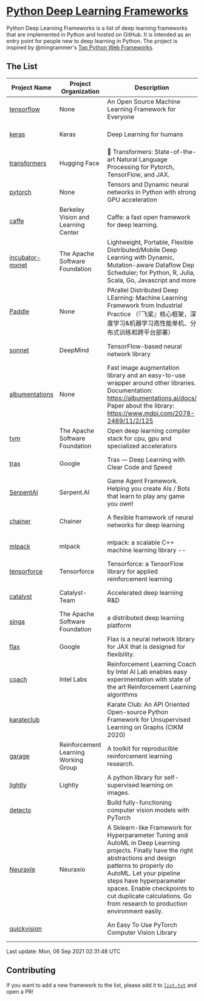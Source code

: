 # [Python Deep Learning Frameworks](https://www.github.com/shimst3r/python-deep-learning-frameworks)

Python Deep Learning Frameworks is a list of deep learning frameworks that are implemented in Python and hosted on GitHub. It is intended as an entry point for people new to deep learning in Python. The project is inspired by @mingrammer's [Top Python Web Frameworks](https://github.com/mingrammer/python-web-framework-stars).

## The List

| Project Name | Project Organization | Description | Stars | Forks | Open Issues | Last Commit |
| ------------ | -------------------- | ----------- | ----: | ----: | ----------: | ----------- |
| [tensorflow](https://tensorflow.org) | None | An Open Source Machine Learning Framework for Everyone | 158862 | 85418 | 3378 | 0 day(s) ago |
| [keras](http://keras.io/) | Keras | Deep Learning for humans | 52287 | 18807 | 400 | 0 day(s) ago |
| [transformers](https://huggingface.co/transformers) | Hugging Face | 🤗 Transformers: State-of-the-art Natural Language Processing for Pytorch, TensorFlow, and JAX. | 50712 | 12043 | 419 | 0 day(s) ago |
| [pytorch](https://pytorch.org) | None | Tensors and Dynamic neural networks in Python with strong GPU acceleration | 50629 | 13814 | 9742 | 0 day(s) ago |
| [caffe](http://caffe.berkeleyvision.org/) | Berkeley Vision and Learning Center | Caffe: a fast open framework for deep learning. | 31898 | 18875 | 1168 | 0 day(s) ago |
| [incubator-mxnet](https://mxnet.apache.org) | The Apache Software Foundation | Lightweight, Portable, Flexible Distributed/Mobile Deep Learning with Dynamic, Mutation-aware Dataflow Dep Scheduler; for Python, R, Julia, Scala, Go, Javascript and more | 19630 | 6875 | 1934 | 0 day(s) ago |
| [Paddle](http://www.paddlepaddle.org/) | None | PArallel Distributed Deep LEarning: Machine Learning Framework from Industrial Practice （『飞桨』核心框架，深度学习&机器学习高性能单机、分布式训练和跨平台部署） | 16396 | 3974 | 3041 | 0 day(s) ago |
| [sonnet](https://sonnet.dev/) | DeepMind | TensorFlow-based neural network library | 8979 | 1286 | 21 | 2 day(s) ago |
| [albumentations](https://albumentations.ai) | None | Fast image augmentation library and an easy-to-use wrapper around other libraries. Documentation:  https://albumentations.ai/docs/ Paper about the library: https://www.mdpi.com/2078-2489/11/2/125 | 8698 | 1121 | 225 | 0 day(s) ago |
| [tvm](https://tvm.apache.org/) | The Apache Software Foundation | Open deep learning compiler stack for cpu, gpu and specialized accelerators | 7105 | 2146 | 319 | 0 day(s) ago |
| [trax](https://github.com/google/trax) | Google | Trax — Deep Learning with Clear Code and Speed | 6426 | 640 | 79 | 0 day(s) ago |
| [SerpentAI](http://serpent.ai) | Serpent.AI | Game Agent Framework. Helping you create AIs / Bots that learn to play any game you own! | 6017 | 700 | 1 | 1 day(s) ago |
| [chainer](https://chainer.org) | Chainer | A flexible framework of neural networks for deep learning | 5608 | 1373 | 11 | 1 day(s) ago |
| [mlpack](https://www.mlpack.org/) | mlpack | mlpack: a scalable C++ machine learning library --  | 3791 | 1374 | 97 | 1 day(s) ago |
| [tensorforce](https://github.com/tensorforce/tensorforce) | Tensorforce | Tensorforce: a TensorFlow library for applied reinforcement learning | 3011 | 512 | 6 | 0 day(s) ago |
| [catalyst](https://catalyst-team.com) | Catalyst-Team | Accelerated deep learning R&D | 2704 | 339 | 6 | 1 day(s) ago |
| [singa](https://github.com/apache/singa) | The Apache Software Foundation | a distributed deep learning platform | 2328 | 689 | 39 | 1 day(s) ago |
| [flax](https://github.com/google/flax) | Google | Flax is a neural network library for JAX that is designed for flexibility. | 2103 | 255 | 181 | 1 day(s) ago |
| [coach](https://intellabs.github.io/coach/) | Intel Labs | Reinforcement Learning Coach by Intel AI Lab enables easy experimentation with state of the art Reinforcement Learning algorithms | 2028 | 407 | 87 | 2 day(s) ago |
| [karateclub](https://karateclub.readthedocs.io) |  | Karate Club: An API Oriented Open-source Python Framework for Unsupervised Learning on Graphs (CIKM 2020) | 1380 | 165 | 1 | 4 day(s) ago |
| [garage](https://github.com/rlworkgroup/garage) | Reinforcement Learning Working Group | A toolkit for reproducible reinforcement learning research. | 1279 | 238 | 215 | 1 day(s) ago |
| [lightly](https://github.com/lightly-ai/lightly) | Lightly | A python library for self-supervised learning on images. | 1171 | 69 | 61 | 1 day(s) ago |
| [detecto](https://detecto.readthedocs.io/) |  | Build fully-functioning computer vision models with PyTorch | 501 | 81 | 26 | 4 day(s) ago |
| [Neuraxle](https://www.neuraxle.org/) | Neuraxio | A Sklearn-like Framework for Hyperparameter Tuning and AutoML in Deep Learning projects. Finally have the right abstractions and design patterns to properly do AutoML. Let your pipeline steps have hyperparameter spaces. Enable checkpoints to cut duplicate calculations. Go from research to production environment easily. | 445 | 50 | 148 | 2 day(s) ago |
| [quickvision](https://github.com/oke-aditya/quickvision) |  | An Easy To Use PyTorch Computer Vision Library | 45 | 3 | 19 | 72 day(s) ago |

Last update: Mon, 06 Sep 2021 02:31:48 UTC

## Contributing

If you want to add a new framework to the list, please add it to [`list.txt`](./python-deep-learning-frameworks/list.txt) and open a PR!